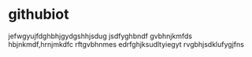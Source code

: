 # githubiot
jefwgyujfdghbhjgydgshhjsdug
jsdfyghbndf
gvbhnjkmfds
hbjnkmdf,hrnjmkdfc
rftgvbhnmes
edrfghjksudltyiegyt
rvgbhjsdklufygjfns
